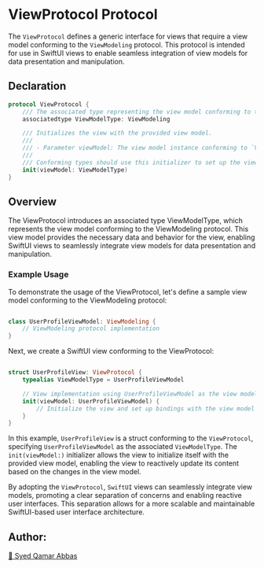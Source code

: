 # ViewProtocol Protocol


The `ViewProtocol` defines a generic interface for views that require a view model conforming to the `ViewModeling` protocol. This protocol is intended for use in SwiftUI views to enable seamless integration of view models for data presentation and manipulation.

## Declaration

```swift
protocol ViewProtocol {
    /// The associated type representing the view model conforming to the `ViewModeling` protocol.
    associatedtype ViewModelType: ViewModeling

    /// Initializes the view with the provided view model.
    ///
    /// - Parameter viewModel: The view model instance conforming to `ViewModeling`.
    ///
    /// Conforming types should use this initializer to set up the view and bind its properties to the corresponding properties in the view model.
    init(viewModel: ViewModelType)
}
```

## Overview

The ViewProtocol introduces an associated type ViewModelType, which represents the view model conforming to the ViewModeling protocol. This view model provides the necessary data and behavior for the view, enabling SwiftUI views to seamlessly integrate view models for data presentation and manipulation.

### Example Usage

To demonstrate the usage of the ViewProtocol, let's define a sample view model conforming to the ViewModeling protocol:

``` swift

class UserProfileViewModel: ViewModeling {
    // ViewModeling protocol implementation
}
```
Next, we create a SwiftUI view conforming to the ViewProtocol:

``` swift

struct UserProfileView: ViewProtocol {
    typealias ViewModelType = UserProfileViewModel

    // View implementation using UserProfileViewModel as the view model
    init(viewModel: UserProfileViewModel) {
        // Initialize the view and set up bindings with the view model
    }
}
```
In this example, `UserProfileView` is a struct conforming to the `ViewProtocol`, specifying `UserProfileViewModel` as the associated `ViewModelType`. The `init(viewModel:)` initializer allows the view to initialize itself with the provided view model, enabling the view to reactively update its content based on the changes in the view model.

By adopting the `ViewProtocol`, `SwiftUI` views can seamlessly integrate view models, promoting a clear separation of concerns and enabling reactive user interfaces. This separation allows for a more scalable and maintainable SwiftUI-based user interface architecture.

## Author:
[🔗 Syed Qamar Abbas](https://www.linkedin.com/in/syed-qamar-abbas-2b23b794/)
